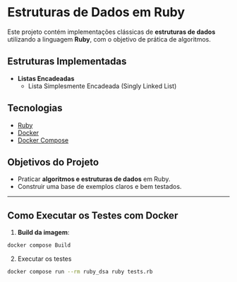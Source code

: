 # Estruturas de Dados em Ruby

Este projeto contém implementações clássicas de **estruturas de dados** utilizando a linguagem **Ruby**, com o objetivo de prática de algoritmos.

## Estruturas Implementadas

- **Listas Encadeadas**
  - Lista Simplesmente Encadeada (Singly Linked List)

## Tecnologias

- [Ruby](https://www.ruby-lang.org/)
- [Docker](https://www.docker.com/)
- [Docker Compose](https://docs.docker.com/compose/)

## Objetivos do Projeto

- Praticar **algoritmos e estruturas de dados** em Ruby.
- Construir uma base de exemplos claros e bem testados.

---

## Como Executar os Testes com Docker

1. **Build da imagem**:

```bash
docker compose Build
```

2. Executar os testes

```bash
docker compose run --rm ruby_dsa ruby tests.rb
```
